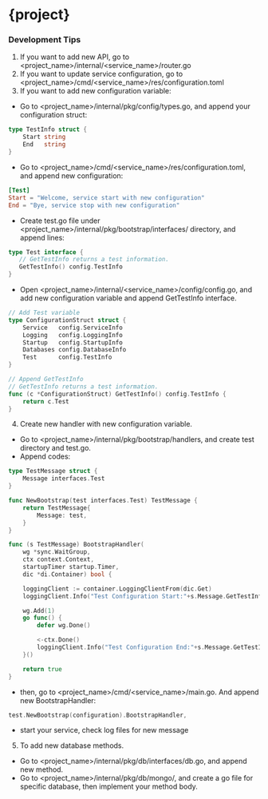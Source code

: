 # {project}

### Development Tips
1. If you want to add new API, go to <project_name>/internal/<service_name>/router.go
2. If you want to update service configuration, go to <project_name>/cmd/<service_name>/res/configuration.toml
3. If you want to add new configuration variable:
* Go to <project_name>/internal/pkg/config/types.go, and append your configuration struct:
```go
type TestInfo struct {
	Start string
	End   string
}
```
 * Go to <project_name>/cmd/<service_name>/res/configuration.toml, and append new configuration:
 ```toml
[Test]
Start = "Welcome, service start with new configuration"
End = "Bye, service stop with new configuration"
```
 * Create test.go file under <project_name>/internal/pkg/bootstrap/interfaces/ directory, and append lines:
 ```go
type Test interface {
	// GetTestInfo returns a test information.
	GetTestInfo() config.TestInfo
}
```
* Open <project_name>/internal/<service_name>/config/config.go, and add new configuration variable and append GetTestInfo interface.
```go
// Add Test variable
type ConfigurationStruct struct {
	Service   config.ServiceInfo
	Logging   config.LoggingInfo
	Startup   config.StartupInfo
	Databases config.DatabaseInfo
	Test      config.TestInfo
}

// Append GetTestInfo
// GetTestInfo returns a test information.
func (c *ConfigurationStruct) GetTestInfo() config.TestInfo {
	return c.Test
}
```
4. Create new handler with new configuration variable.
* Go to <project_name>/internal/pkg/bootstrap/handlers, and create test directory and test.go.
* Append codes:
```go
type TestMessage struct {
	Message interfaces.Test
}

func NewBootstrap(test interfaces.Test) TestMessage {
	return TestMessage{
		Message: test,
	}
}

func (s TestMessage) BootstrapHandler(
	wg *sync.WaitGroup,
	ctx context.Context,
	startupTimer startup.Timer,
	dic *di.Container) bool {

	loggingClient := container.LoggingClientFrom(dic.Get)
	loggingClient.Info("Test Configuration Start:"+s.Message.GetTestInfo().Start)

	wg.Add(1)
	go func() {
		defer wg.Done()

		<-ctx.Done()
		loggingClient.Info("Test Configuration End:"+s.Message.GetTestInfo().End)
	}()

	return true
}
```
* then, go to <project_name>/cmd/<service_name>/main.go. And append new BootstrapHandler:
```go
test.NewBootstrap(configuration).BootstrapHandler,
```
* start your service, check log files for new message

5. To add new database methods.
* Go to <project_name>/internal/pkg/db/interfaces/db.go, and append new method.
* Go to <project_name>/internal/pkg/db/mongo/, and create a go file for specific database, then implement your method body.
